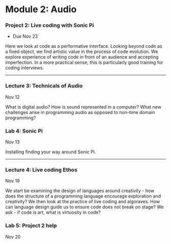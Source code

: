 # Module 2: Audio

### Project 2: Live coding with Sonic Pi

- Due Nov 23

Here we look at code as a performative interface. 
Looking beyond code as a fixed object, we find artistic value in the process of code evolution.
We explore experience of writing code in front of an audience and accepting imperfection.
In a more practical sense, this is particularly good training for coding interviews.

<hr> 

### Lecture 3: Technicals of Audio 

Nov 12

What is digital audio? How is sound represented in a computer?
What new challenges arise in programming audio as opposed to non-time domain programming?

### Lab 4: Sonic Pi

Nov 13

Installing finding your way around Sonic Pi.

<hr>

### Lecture 4: Live coding Ethos

Nov 19

We start be examining the design of languages around creativity - how does the structure of a programming language encourage exploration and creativity?
We then look at the practice of live coding and algoraves.
How can language design guide us to ensure code does not break on stage?
We ask - if code is art, what is virtuosity in code?


### Lab 5: Project 2 help

Nov 20

